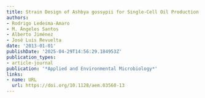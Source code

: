 ```yaml
---
title: Strain Design of Ashbya gossypii for Single-Cell Oil Production
authors:
- Rodrigo Ledesma‐Amaro
- M. Ángeles Santos
- Alberto Jiménez
- José Luis Revuelta
date: '2013-01-01'
publishDate: '2025-04-29T14:56:29.184953Z'
publication_types:
- article-journal
publication: '*Applied and Environmental Microbiology*'
links:
- name: URL
  url: https://doi.org/10.1128/aem.03560-13
---
```

